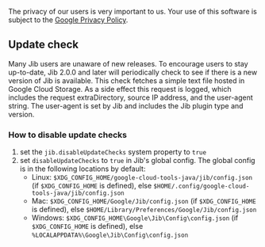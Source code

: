 The privacy of our users is very important to us.
Your use of this software is subject to the <a href=https://policies.google.com/privacy>Google Privacy Policy</a>.

## Update check
Many Jib users are unaware of new releases. To encourage users to stay up-to-date, Jib 2.0.0 and later will
periodically check to see if there is a new version of Jib is available. This check fetches a simple text
file hosted in Google Cloud Storage. As a side effect this request is logged, which includes the request extraDirectory,
source IP address, and the user-agent string. The user-agent is set by Jib and includes the Jib plugin type
and version.

### How to disable update checks

1. set the `jib.disableUpdateChecks` system property to `true`
2. set `disableUpdateChecks` to `true` in Jib's global config. The global config is in the following locations by default:
    * Linux: `$XDG_CONFIG_HOME/google-cloud-tools-java/jib/config.json` (if `$XDG_CONFIG_HOME` is defined), else `$HOME/.config/google-cloud-tools-java/jib/config.json`
    * Mac: `$XDG_CONFIG_HOME/Google/Jib/config.json` (if `$XDG_CONFIG_HOME` is defined), else `$HOME/Library/Preferences/Google/Jib/config.json`
    * Windows: `$XDG_CONFIG_HOME\Google\Jib\Config\config.json` (if `$XDG_CONFIG_HOME` is defined), else `%LOCALAPPDATA%\Google\Jib\Config\config.json`